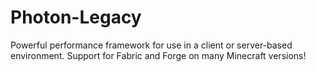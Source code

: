 # Photon-Legacy
Powerful performance framework for use in a client or server-based environment. Support for Fabric and Forge on many Minecraft versions!
